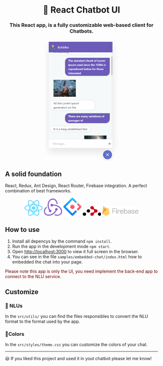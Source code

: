 <h1 align="center" style="border-bottom: none;">💬 React  Chatbot UI</h1>
<h3 align="center">This React app, is a fully customizable web-based client for Chatbots.</h3>
<p align="center">
    <img src="./docs/images/app_sample_1.PNG" alt="React chat logo" width="240"/>
</p>

## A solid foundation
React, Redux, Ant Design, React Router, Firebase integration. A perfect combination of best frameworks.
<p align="center">
    <img src="./docs/images/icon-react.png" alt="React chat logo" width="60px"/>
    <img src="./docs/images/icon-redux.png" alt="React chat logo" width="60px"/>
    <img src="./docs/images/icon-antdesign.png" alt="React chat logo" width="60px"/>
    <img src="./docs/images/react-router-dom.png" alt="React chat logo" width="60px"/>
    <img src="./docs/images/firebase-icon.png" alt="React chat logo" width="120px"/>
</p>

## How to use
1. Install all depencys by the command `npm install`.
1. Run the app in the development mode `npm start`.
1. Open [http://localhost:3000](http://localhost:3000) to view it full screen in the browser.
1. You can see in the file `samples/embedded-chat/index.html` how to embedded the chat into your page.

<span  style="color:#660000">Please note this app is only the UI, you need implement the back-end app to connect to the NLU service.<span>

## Customize
### 🤖 NLUs
In the `src/utils/` you can find the files responsibles to convert the NLU format to the format used by the app.

### 🌈Colors
In the `src/styles/theme.css` you can customize the colors of your chat.

<hr>

😃 If you liked this project and used it in yout chatbot please let me know!
